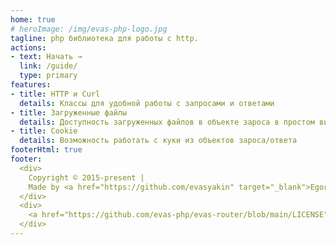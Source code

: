 ```yaml
---
home: true
# heroImage: /img/evas-php-logo.jpg
tagline: php библиотека для работы с http.
actions: 
- text: Начать →
  link: /guide/
  type: primary
features:
- title: HTTP и Curl
  details: Классы для удобной работы с запросами и ответами
- title: Загруженные файлы
  details: Доступность загруженных файлов в объекте зароса в простом виде
- title: Cookie
  details: Возможность работать с куки из объектов зароса/ответа
footerHtml: true
footer: 
  <div>
    Copyright © 2015-present | 
    Made by <a href="https://github.com/evasyakin" target="_blank">Egor Vasyakin</a> with ❤️
  </div>
  <div>
    <a href="https://github.com/evas-php/evas-router/blob/main/LICENSE"  target="_blank">CC-BY-4.0 License</a>
  </div>
---
```

